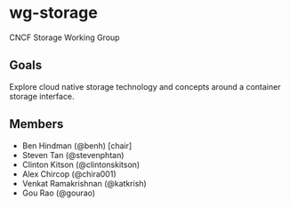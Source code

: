 # wg-storage

CNCF Storage Working Group

## Goals

Explore cloud native storage technology and concepts around a container storage interface.

## Members

* Ben Hindman (@benh) [chair]
* Steven Tan (@stevenphtan)
* Clinton Kitson (@clintonskitson)
* Alex Chircop (@chira001)
* Venkat Ramakrishnan (@katkrish)
* Gou Rao (@gourao)
